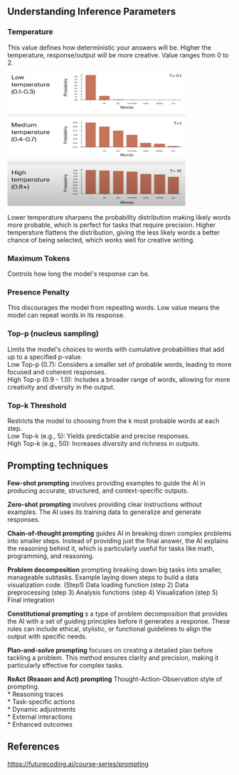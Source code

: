 ## Understanding Inference Parameters
### Temperature
This value defines how deterministic your answers will be. Higher the temperature, response/output will be more creative. Value ranges from 0 to 2.

<img src="../images/temperature.png" alt="Prefix sum" width="400" height="300">

Lower temperature sharpens the probability distribution making likely words more probable, which is perfect for tasks that require precision. Higher temperature flattens the distribution, giving the less likely words a better chance of being selected, which works well for creative writing.

### Maximum Tokens
Controls how long the model's response can be.

### Presence Penalty
This discourages the model from repeating words. Low value means the model can repeat words in its response.

### Top-p (nucleus sampling)
Limits the model's choices to words with cumulative probabilities that add up to a specified p-value.  
Low Top-p (0.7): Considers a smaller set of probable words, leading to more focused and coherent responses.  
High Top-p (0.9 - 1.0): Includes a broader range of words, allowing for more creativity and diversity in the output.  

### Top-k Threshold
Restricts the model to choosing from the k most probable words at each step.  
Low Top-k (e.g., 5): Yields predictable and precise responses.  
High Top-k (e.g., 50): Increases diversity and richness in outputs.  

## Prompting techniques
**Few-shot prompting** involves providing examples to guide the AI in producing accurate, structured, and context-specific outputs.  

**Zero-shot prompting** involves providing clear instructions without examples. The AI uses its training data to generalize and generate responses.  

**Chain-of-thought prompting** guides AI in breaking down complex problems into smaller steps. Instead of providing just the final answer, the AI explains the reasoning behind it, which is particularly useful for tasks like math, programming, and reasoning. 

**Problem decomposition** prompting breaking down big tasks into smaller, manageable subtasks. Example laying down steps to build a data visualization code. (Step1) Data loading function (step 2) Data preprocessing (step 3) Analysis functions (step 4) Visualization (step 5) Final integration 

**Constitutional prompting** s a type of problem decomposition that provides the AI with a set of guiding principles before it generates a response. These rules can include ethical, stylistic, or functional guidelines to align the output with specific needs.  

**Plan-and-solve prompting** focuses on creating a detailed plan before tackling a problem. This method ensures clarity and precision, making it particularly effective for complex tasks.

**ReAct (Reason and Act) prompting** Thought-Action-Observation style of prompting.  
    * Reasoning traces  
    * Task-specific actions  
    * Dynamic adjustments  
    * External interactions  
    * Enhanced outcomes  

## References
https://futurecoding.ai/course-series/prompting